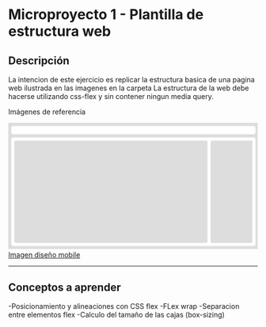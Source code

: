 # Microproyecto 1 - Plantilla de estructura web

## Descripción

La intencion de este ejercicio es replicar la estructura basica de una pagina web ilustrada en las imagenes en la carpeta
La estructura de la web debe hacerse utilizando css-flex y sin contener ningun media query.


Imágenes de referencia

![Imagen diseño desktop](./basic-template-desktop.png)
[Imagen diseño mobile](./basic-template-mobile.png)

---

## Conceptos a aprender

-Posicionamiento y alineaciones con CSS flex
-FLex wrap
-Separacion entre elementos flex
-Calculo del tamaño de las cajas (box-sizing)
